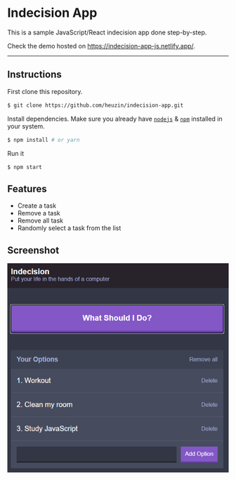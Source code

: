 # Indecision App

This is a sample JavaScript/React indecision app done step-by-step.

Check the demo hosted on  https://indecision-app-js.netlify.app/.

---

## Instructions

First clone this repository.
```bash
$ git clone https://github.com/heuzin/indecision-app.git
```

Install dependencies. Make sure you already have [`nodejs`](https://nodejs.org/en/) & [`npm`](https://www.npmjs.com/) installed in your system.
```bash
$ npm install # or yarn
```

Run it
```bash
$ npm start
```


## Features

- Create a task
- Remove a task
- Remove all task
- Randomly select a task from the list


## Screenshot

![GitHub Logo](/public/images/indecision-app-image.png)